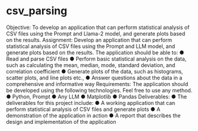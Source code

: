 # csv_parsing
Objective:
To develop an application that can perform statistical analysis of CSV files using the Prompt and
Llama-2 model, and generate plots based on the results.
Assignment:
Develop an application that can perform statistical analysis of CSV files using the Prompt and LLM
model, and generate plots based on the results. The application should be able to:
● Read and parse CSV files
● Perform basic statistical analysis on the data, such as calculating the mean, median, mode,
standard deviation, and correlation coefficient
● Generate plots of the data, such as histograms, scatter plots, and line plots etc.,
● Answer questions about the data in a comprehensive and informative way
Requirements:
The application should be developed using the following technologies. Feel free to use any method.
● Python, Prompt
● Any LLM
● Matplotlib
● Pandas
Deliverables:
● The deliverables for this project include:
● A working application that can perform statistical analysis of CSV files and generate plots
● A demonstration of the application in action
● A report that describes the design and implementation of the application
